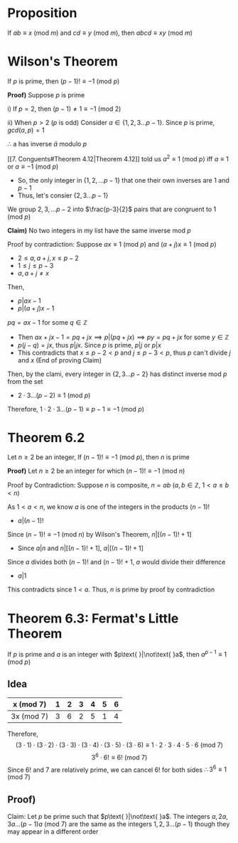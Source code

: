 # Proposition
If $ab\equiv x\text{ (mod }m)$ and $cd\equiv y\text{ (mod }m)$, then $abcd\equiv xy\text{ (mod }m)$

# Wilson's Theorem
If $p$ is prime, then $(p-1)!\equiv -1\text{ (mod }p)$

**Proof)**
Suppose $p$ is prime

i) If $p=2$, then $(p-1)\neq 1\equiv -1 \text{ (mod }2)$

ii) When $p>2$ ($p$ is odd)
Consider $a\in\{1,2,3\dots p-1\}$. Since $p$ is prime, $gcd(a,p)=1$

$\therefore$ a has inverse $\bar{a}$ modulo $p$

[[7. Conguents#Theorem 4.12|Theorem 4.12]]  told us $a^{2}\equiv 1 \text{ (mod }p)$ iff $a\equiv 1$ or $a\equiv -1 \text{ (mod }p)$
- So, the only integer in $\{1,2,\dots p-1\}$ that one their own inverses are 1 and $p-1$
- Thus, let's consier $\{2,3\dots p-1\}$

We group $2,3,\dots p-2$ into $\frac{p-3}{2}$ pairs that are congruent to $1\text{ (mod }p)$

**Claim)** No two integers in my list have the same inverse mod $p$

Proof by contradiction: Suppose $ax\equiv 1\text{ (mod }p)$ and $(a+j)x\equiv 1\text{ (mod }p)$
- $2\leq a,a+j, x\leq p-2$
- $1\leq j\leq p-3$
- $a,a+j\neq x$

Then,
- $p | ax-1$
- $p|(a+j)x-1$

$pq=ax-1$ for some $q\in \mathbb{Z}$
- Then $ax+jx-1=pq+jx \implies p|(pq+jx) \implies py=pq+jx$ for some $y\in\mathbb{Z}$
- $p(j-q)=jx$, thus $p|jx$. Since $p$ is prime, $p|j$ or $p|x$
- This contradicts that $x\leq p-2<p$ and $j\leq p-3<p$, thus $p$ can't divide $j$ and $x$
(End of proving Claim)

Then, by the clami, every integer in $\{2,3\dots p-2\}$ has distinct inverse mod $p$ from the set
- $2\cdot 3\dots(p-2)\equiv 1\text{ (mod }p)$

Therefore, $1\cdot 2\cdot 3\dots(p-1)\equiv p-1\equiv -1\text{ (mod }p)$

# Theorem 6.2
Let $n\geq 2$ be an integer, If $(n-1)!\equiv -1\text{ (mod }p)$, then $n$ is prime

**Proof)**
Let $n\geq{2}$ be an integer for which $(n-1)!\equiv -1\text{ (mod }n)$

Proof by Contradiction: Suppose $n$ is composite, $n=ab\text{ }(a,b\in\mathbb{Z}\text{, }1<a\leq b<n)$

As $1<a<n$, we know $a$ is one of the integers in the products $(n-1)!$
- $a|(n-1)!$ 

Since $(n-1)!\equiv -1 \text{ (mod }n)$ by Wilson's Theorem, $n|[(n-1)!+1]$
- Since $a|n$ and $n|[(n-1)!+1]$, $a|[(n-1)!+1]$

Since $a$ divides both $(n-1)!$ and $(n-1)!+1$, $a$ would divide their difference
- $a|1$

This contradicts since $1<a$. Thus, $n$ is prime by proof by contradiction

# Theorem 6.3: Fermat's Little Theorem
If $p$ is prime and $a$ is an integer with $p\text{ }|\not\text{ }a$, then $a^{p-1}\equiv 1 \text{ (mod }p)$

## Idea
| x (mod 7)  | 1   | 2   | 3   | 4   | 5   | 6   |
| ---------- | --- | --- | --- | --- | --- | --- |
| 3x (mod 7) | 3   | 6   | 2   | 5   | 1   | 4   |
Therefore,
$$(3\cdot 1)\cdot(3\cdot 2)\cdot(3\cdot 3)\cdot(3\cdot 4)\cdot(3\cdot 5)\cdot(3\cdot 6)\equiv 1\cdot2 \cdot 3\cdot 4 \cdot5\cdot 6\text{ (mod }7)$$
$$3^{6}\cdot 6!\equiv 6! \text{ (mod }7)$$
Since $6!$ and 7 are relatively prime, we can cancel $6!$ for both sides
$\therefore 3^{6}\equiv 1\text{ (mod }7)$

## Proof)
Claim: Let $p$ be prime such that $p\text{ }|\not\text{ }a$. The integers $a, 2a, 3a\dots(p-1)a \text{ (mod }7)$ are the same as the integers $1,2,3\dots(p-1)$ though they may appear in a different order

